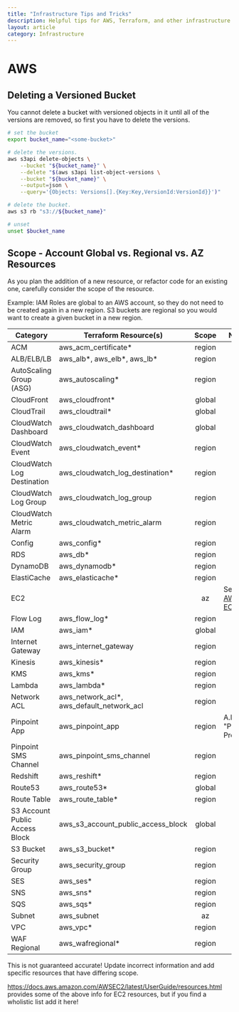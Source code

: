 ```yaml
---
title: "Infrastructure Tips and Tricks"
description: Helpful tips for AWS, Terraform, and other infrastructure related tech
layout: article
category: Infrastructure
---
```



# AWS

## Deleting a Versioned Bucket

You cannot delete a bucket with versioned objects in it until all of the versions are removed, so first you have to delete the versions.

```sh
# set the bucket
export bucket_name="<some-bucket>"

# delete the versions.
aws s3api delete-objects \
    --bucket "${bucket_name}" \
    --delete "$(aws s3api list-object-versions \
    --bucket "${bucket_name}" \
    --output=json \
    --query='{Objects: Versions[].{Key:Key,VersionId:VersionId}}')"

# delete the bucket.
aws s3 rb "s3://${bucket_name}"

# unset
unset $bucket_name
```

## Scope - Account Global vs. Regional vs. AZ Resources

As you plan the addition of a new resource, or refactor code for an existing one,
carefully consider the scope of the resource.

Example: IAM Roles are global to an AWS account, so they do not need to be created
again in a new region.   S3 buckets are regional so you would want to create
a given bucket in a new region.


| Category                       | Terraform Resource(s)                     | Scope  | Notes                                                                  |
|--------------------------------|-------------------------------------------|:------:|------------------------------------------------------------------------|
| ACM                            | aws_acm_certificate*                      | region |                                                                        |
| ALB/ELB/LB                     | aws_alb*, aws_elb*, aws_lb*               | region |                                                                        |
| AutoScaling Group (ASG)        | aws_autoscaling*                          | region |                                                                        |
| CloudFront                     | aws_cloudfront*                           | global |                                                                        |
| CloudTrail                     | aws_cloudtrail*                           | global |                                                                        |
| CloudWatch Dashboard           | aws_cloudwatch_dashboard                  | global |                                                                        |
| CloudWatch Event               | aws_cloudwatch_event*                     | region |                                                                        |
| CloudWatch Log Destination     | aws_cloudwatch_log_destination*           | region |                                                                        |
| CloudWatch Log Group           | aws_cloudwatch_log_group                  | region |                                                                        |
| CloudWatch Metric Alarm        | aws_cloudwatch_metric_alarm               | region |                                                                        |
| Config                         | aws_config*                               | region |                                                                        |
| RDS                            | aws_db*                                   | region |                                                                        |
| DynamoDB                       | aws_dynamodb*                             | region |                                                                        |
| ElastiCache                    | aws_elasticache*                          | region |                                                                        |
| EC2                            |                                           |   az   | See [AWS: EC2](https://www.terraform.io/docs/providers/aws/r/ami.html) |
| Flow Log                       | aws_flow_log*                             | region |                                                                        |
| IAM                            | aws_iam*                                  | global |                                                                        |
| Internet Gateway               | aws_internet_gateway                      | region |                                                                        |
| Kinesis                        | aws_kinesis*                              | region |                                                                        |
| KMS                            | aws_kms*                                  | region |                                                                        |
| Lambda                         | aws_lambda*                               | region |                                                                        |
| Network ACL                    | aws_network_acl*, aws_default_network_acl | region |                                                                        |
| Pinpoint App                   | aws_pinpoint_app                          | region | A.K.A. "Pinpoint Project"                                              |
| Pinpoint SMS Channel           | aws_pinpoint_sms_channel                  | region |                                                                        |
| Redshift                       | aws_reshift*                              | region |                                                                        |
| Route53                        | aws_route53*                              | global |                                                                        |
| Route Table                    | aws_route_table*                          | region |                                                                        |
| S3 Account Public Access Block | aws_s3_account_public_access_block        | global |                                                                        |
| S3 Bucket                      | aws_s3_bucket*                            | region |                                                                        |
| Security Group                 | aws_security_group                        | region |                                                                        |
| SES                            | aws_ses*                                  | region |                                                                        |
| SNS                            | aws_sns*                                  | region |                                                                        |
| SQS                            | aws_sqs*                                  | region |                                                                        |
| Subnet                         | aws_subnet                                |   az   |                                                                        |
| VPC                            | aws_vpc*                                  | region |                                                                        |
| WAF Regional                   | aws_wafregional*                          | region |                                                                        |

This is not guaranteed accurate!   Update incorrect information and add specific
resources that have differing scope.

https://docs.aws.amazon.com/AWSEC2/latest/UserGuide/resources.html provides some of the
above info for EC2 resources, but if you find a wholistic list add it here!
